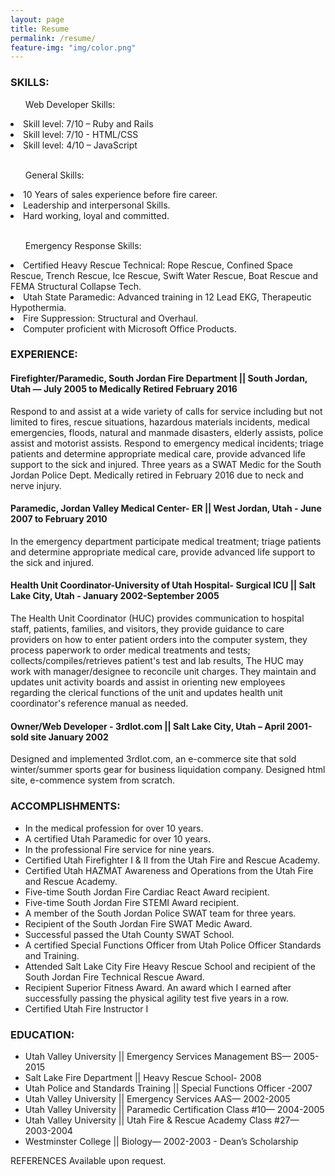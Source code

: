 ```yaml
---
layout: page
title: Resume
permalink: /resume/
feature-img: "img/color.png"
---
```

<h3>SKILLS:</h3>
<ul>Web Developer Skills:</ul>
<li>Skill level: 7/10 – Ruby and Rails</li>
<li>Skill level: 7/10 - HTML/CSS</li>
<li>Skill level: 4/10 – JavaScript</li>
<br>
<ul>General Skills:</ul>
<li>10 Years of sales experience before fire career.</li>
<li>Leadership and interpersonal Skills.</li>
<li>Hard working, loyal and committed.</li>
<br>
<ul>Emergency Response Skills:</ul>
<li>Certified Heavy Rescue Technical: Rope Rescue, Confined Space Rescue, Trench Rescue, Ice Rescue, Swift Water Rescue, Boat Rescue and FEMA Structural Collapse Tech.</li>
<li>Utah State Paramedic: Advanced training in 12 Lead EKG, Therapeutic Hypothermia.</li>
<li>Fire Suppression: Structural and Overhaul.</li>
<li>Computer proficient with Microsoft Office Products.</li>

<h3>EXPERIENCE:</h3>
<h4>Firefighter/Paramedic, South Jordan Fire Department || South Jordan, Utah — July 2005 to Medically Retired February 2016</h4>

  <p>Respond to and assist at a wide variety of calls for service including but not limited to fires, rescue situations, hazardous materials incidents, medical emergencies, floods, natural and manmade disasters, elderly assists, police assist and motorist assists.   Respond to emergency medical incidents; triage patients and determine appropriate medical care, provide advanced life support to the sick and injured. Three years as a SWAT Medic for the South Jordan Police Dept.
  Medically retired in February 2016 due to neck and nerve injury.</p>

<h4>Paramedic, Jordan Valley Medical Center- ER ||
West Jordan, Utah - June 2007 to February 2010</h4>

  <p>In the emergency department participate medical treatment; triage patients and determine appropriate medical care, provide advanced life support to the sick and injured.</p>

<h4>Health Unit Coordinator-University of Utah Hospital- Surgical ICU || Salt Lake City, Utah - January 2002-September 2005</h4>

  <p>The Health Unit Coordinator (HUC) provides communication to hospital staff, patients, families, and visitors, they provide guidance to care providers on how to enter patient orders into the computer system, they process paperwork to order medical treatments and tests; collects/compiles/retrieves patient's test and lab results, The HUC may work with manager/designee to reconcile unit charges. They maintain and updates unit activity boards and assist in orienting new employees regarding the clerical functions of the unit and updates health unit coordinator's reference manual as needed.</p>

<h4>Owner/Web Developer - 3rdlot.com || Salt Lake City, Utah – April 2001-sold site January 2002</h4>

  <p>Designed and implemented 3rdlot.com, an e-commerce site that sold winter/summer sports gear for business liquidation company. Designed html site, e-commence system from scratch.</p>
<bk>
<h3>
ACCOMPLISHMENTS:
</h3>
<ul>
<li>In the medical profession for over 10 years.</li>
<li>A certified Utah Paramedic for over 10 years.</li>
<li>In the professional Fire service for nine years.</li>
<li>Certified Utah Firefighter I & II from the Utah Fire and Rescue Academy.</li>
<li>Certified Utah HAZMAT Awareness and Operations from the Utah Fire and Rescue Academy.</li>
<li>Five-time South Jordan Fire Cardiac React Award recipient.</li>
<li>Five-time South Jordan Fire STEMI Award recipient.</li>
<li>A member of the South Jordan Police SWAT team for three years.</li>
<li>Recipient of the South Jordan Fire SWAT Medic Award.</li>
<li>Successful passed the Utah County SWAT School.</li>
<li>A certified Special Functions Officer from Utah Police Officer Standards and Training.</li>
<li>Attended Salt Lake City Fire Heavy Rescue School and recipient of the South Jordan Fire Technical Rescue Award.</li>
<li>Recipient Superior Fitness Award. An award which I earned after successfully passing the physical agility test five years in a row.</li>
<li>Certified Utah Fire Instructor I</li>
</ul>

<h3>EDUCATION:</h3>
  <div>
    <ul>
      <li>Utah Valley University || Emergency Services Management BS— 2005- 2015</li>
      <li>Salt Lake Fire Department || Heavy Rescue School- 2008</li>
      <li>Utah Police and Standards Training || Special Functions Officer -2007</li>
      <li>Utah Valley University || Emergency Services AAS— 2002-2005</li>
      <li>Utah Valley University || Paramedic Certification Class #10— 2004-2005</li>
      <li>Utah Valley University || Utah Fire & Rescue Academy Class #27— 2003-2004</li>
      <li>Westminster College || Biology— 2002-2003 - Dean’s Scholarship</li>
    </ul>
  </div>
<p>REFERENCES
  Available upon request. </p>
